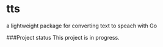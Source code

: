 # tts
a lightweight package for converting text to speach with Go

###Project status
This project is in progress.